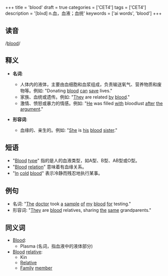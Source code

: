 +++
title = 'blood'
draft = true
categories = ['CET4']
tags = ['CET4']
description = '[blʌd] n.血，血液；血统'
keywords = ['ai words', 'blood']
+++

## 读音
/[blood](/zh/post/blood/)/

## 释义
- **名词**:
   - 人体内的液体，主要由血细胞和血浆组成，负责输送氧气、营养物质和废物等。例如: "Donating [blood](/zh/post/blood/) [can](/zh/post/can/) [save](/zh/post/save/) lives."
   - 家族、血统或遗传。例如: "[They](/zh/post/they/) are related [by](/zh/post/by/) [blood](/zh/post/blood/)."
   - 激情、愤怒或暴力的情感。例如: "[He](/zh/post/he/) was filled [with](/zh/post/with/) bloodlust [after](/zh/post/after/) [the](/zh/post/the/) [argument](/zh/post/argument/)."

- **形容词**:
   - 血缘的、亲生的。例如: "[She](/zh/post/she/) is [his](/zh/post/his/) [blood](/zh/post/blood/) [sister](/zh/post/sister/)."

## 短语
- "[Blood](/zh/post/blood/) [type](/zh/post/type/)" 指的是人的血液类型，如A型、B型、AB型或O型。
- "[Blood](/zh/post/blood/) [relation](/zh/post/relation/)" 意味着有血缘关系。
- "[In](/zh/post/in/) [cold](/zh/post/cold/) [blood](/zh/post/blood/)" 表示冷静而残忍地执行某事。

## 例句
- 名词: "[The](/zh/post/the/) [doctor](/zh/post/doctor/) took [a](/zh/post/a/) [sample](/zh/post/sample/) [of](/zh/post/of/) [my](/zh/post/my/) [blood](/zh/post/blood/) [for](/zh/post/for/) testing."
- 形容词: "[They](/zh/post/they/) are [blood](/zh/post/blood/) relatives, sharing [the](/zh/post/the/) [same](/zh/post/same/) grandparents."

## 同义词
- [Blood](/zh/post/blood/):
   - Plasma (名词，指血液中的液体部分)
- [Blood](/zh/post/blood/) [relative](/zh/post/relative/):
   - Kin
   - [Relative](/zh/post/relative/)
   - [Family](/zh/post/family/) [member](/zh/post/member/)
